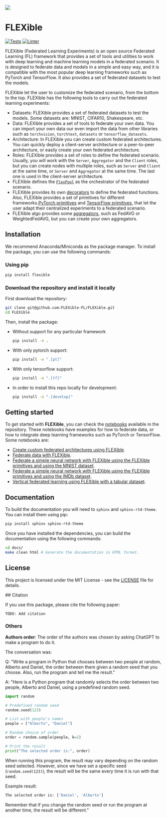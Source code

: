 ![](https://twemoji.maxcdn.com/v/latest/72x72/1f938.png)

# FLEXible

[![Tests](https://github.com/FLEXible-FL/FLEX-framework/actions/workflows/pytest.yml/badge.svg)](https://github.com/FLEXible-FL/FLEX-framework/actions/workflows/pytest.yml)
[![Linter](https://github.com/FLEXible-FL/FLEX-framework/actions/workflows/trunk.yml/badge.svg)](https://github.com/FLEXible-FL/FLEX-framework/actions/workflows/trunk.yml)

FLEXible (Federated Learning Experiments) is an open source Federated Learning (FL) framework that provides a set of tools and utilities to work with deep learning and machine learning models in a federated scenario. It is designed to federate data and models in a simple and easy way, and it is compatible with the most popular deep learning frameworks such as PyTorch and TensorFlow. It also provides a set of federated datasets to test the models.

FLEXible let the user to customize the federated scenario, from the bottom to the top. FLEXible has the following tools to carry out the federated learning experiments:

- Datasets: FLEXible provides a set of federated datasets to test the models. Some datasets are: MNIST, CIFAR10, Shakespeare, etc.
- Data: FLEXible provides a set of tools to federate your own data. You can import your own data our even import the data from other libraries such as `torchvision`, `torchtext`, `datasets` or `tensorflow_datasets`.
- Architecture: In FLEXible you can create custom federated architectures. You can quickly deploy a client-server architecture or a peer-to-peer architecture, or easily create your own federated architecture.
- Roles: FLEXible provides a set of roles to define the federated scenario. Usually, you will work with the `Server`, `Aggregator` and the `Client` roles, but you can create nodes with multiple roles, such as `Server` and `Client` at the same time, or `Server` and `Aggregator` at the same time. The last one is used in the client-server architecture.
- FLEXible defines the [`FlexPool`](https://github.com/FLEXible-FL/FLEXible/blob/main/flex/pool/pool.py) as the orchestrator of the federated scenario.
- FLEXible provides its own [decorators](https://github.com/FLEXible-FL/FLEXible/blob/main/flex/pool/decorators.py) to define the federated functions. Also, FLEXible provides a set of primitives for different frameworks.[PyTorch primitives](https://github.com/FLEXible-FL/FLEXible/blob/main/flex/pool/primitives_pt.py) and [TensorFlow primitives](https://github.com/FLEXible-FL/FLEXible/blob/main/flex/pool/primitives_tf.py), that let the user adapt their centralized experiments to a federated scenario.
- FLEXible algo provides some [aggregators](https://github.com/FLEXible-FL/FLEXible/blob/main/flex/pool/aggregators.py), such as FedAVG or WeightedFedAVG, but you can create your own aggregators.

## Installation

We recommend Anaconda/Miniconda as the package manager. To install the package, you can use the following commands:

### Using pip

```bash
pip install flexible
```

### Download the repository and install it locally

First download the repository:

```bash
git clone git@github.com:FLEXible-FL/FLEXible.git
cd FLEXible
```

Then, install the package:

- Without support for any particular framework

    ```bash
    pip install -e .
    ```

- With only pytorch support:

    ```bash
    pip install -e ".[pt]"
    ```

- With only tensorflow support:

    ```bash
    pip install -e ".[tf]"
    ```

- In order to install this repo locally for development:

    ```bash
    pip install -e ".[develop]"
    ```

## Getting started

To get started with **FLEXible**, you can check the [notebooks](https://github.com/FLEXible-FL/FLEXible/tree/main/notebooks) available in the repository. These notebooks have examples for how to federate data, or how to integrate deep learning frameworks such as PyTorch or TensorFlow. Some notebooks are:
- [Create custom federated architectures using FLEXible](https://github.com/FLEXible-FL/FLEXible/blob/main/notebooks/Create%20custom%20architectures%20using%20FLEXible.ipynb).
- [Federate data with FLEXible](https://github.com/FLEXible-FL/FLEXible/blob/main/notebooks/Federating%20data%20with%20FLEXible.ipynb).
- [Federate a simple neural network with FLEXible using the FLEXible primitives and using the MNIST dataset](https://github.com/FLEXible-FL/FLEXible/blob/main/notebooks/Federated%20MNIST%20PT%20example%20with%20simplified%20primitives.ipynb).
- [Federate a simple neural network with FLEXible using the FLEXible primitives and using the IMDb dataset](https://github.com/FLEXible-FL/FLEXible/blob/main/notebooks/Federated%20Text%20Classification%20TF%20with%20simplified%20primitives.ipynb).
- [Vertical federated learning using FLEXible with a tabular dataset](https://github.com/FLEXible-FL/FLEXible/blob/main/notebooks/Vertical%20Federated%20Adult-income%20Classification%20PT.ipynb).

## Documentation

To build the documentation you will need to `sphinx` and `sphinx-rtd-theme`. You can install them using pip:

```bash
pip install sphinx sphinx-rtd-theme
```

Once you have installed the dependencies, you can build the documentation using the following commands:

```bash
cd docs/
make clean html # Generate the documentation in HTML format.
```

## License

This project is licensed under the MIT License - see the [LICENSE](LICENSE) file for details.

## Citation

If you use this package, please cite the following paper:

``` TODO: Add citation ```

### Others
**Authors order**: The order of the authors was chosen by asking ChatGPT to make a program to do it.

The conversation was:

Q: "Write a program in Python that chooses between two people at random, Alberto and Daniel, the order between them given a random seed that you choose. Also, run the program and tell me the result."

A: "Here is a Python program that randomly selects the order between two people, Alberto and Daniel, using a predefined random seed.

```python
import random

# Predefined random seed
random.seed(123)

# List with people's names
people = ["Alberto", "Daniel"]

# Random choice of order
order = random.sample(people, k=2)

# Print the result
print("The selected order is:", order)
```

When running this program, the result may vary depending on the random seed selected. However, since we have set a specific seed (`random.seed(123)`), the result will be the same every time it is run with that seed.

Example result:

```bash
The selected order is: ['Daniel', 'Alberto']
```

Remember that if you change the random seed or run the program at another time, the result will be different."
